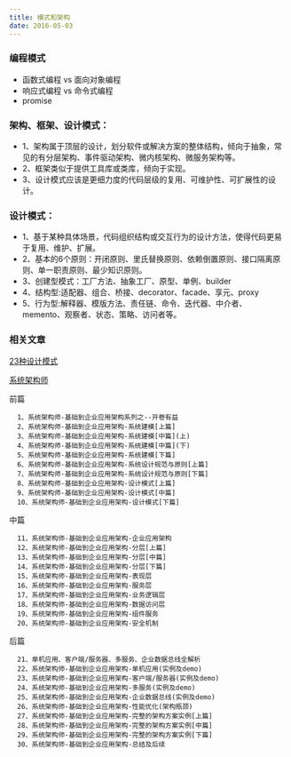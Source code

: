 ```yaml
---
title: 模式和架构
date: 2016-05-03
---
```


### 编程模式

* 函数式编程 vs 面向对象编程
* 响应式编程 vs 命令式编程
* promise


### 架构、框架、设计模式：
* 1、架构属于顶层的设计，划分软件或解决方案的整体结构，倾向于抽象，常见的有分层架构、事件驱动架构、微内核架构、微服务架构等。
* 2、框架类似于提供工具库或类库，倾向于实现。
* 3、设计模式应该是更细力度的代码层级的复用、可维护性、可扩展性的设计。


### 设计模式：
* 1、基于某种具体场景，代码组织结构或交互行为的设计方法，使得代码更易于复用、维护、扩展。
* 2、基本的6个原则：开闭原则、里氏替换原则、依赖倒置原则、接口隔离原则、单一职责原则、最少知识原则。
* 3、创建型模式：工厂方法、抽象工厂、原型、单例、builder
* 4、结构型:适配器、组合、桥接、decorator、facade、享元、proxy
* 5、行为型:解释器、模版方法、责任链、命令、迭代器、中介者、memento、观察者、状态、策略、访问者等。


### 相关文章

[23种设计模式](http://www.cnblogs.com/beijiguangyong/archive/2010/11/15/2302807.html#_Toc281750445)


[系统架构师](http://www.cnblogs.com/hegezhou_hot/archive/2010/10/08/1846200.html)

前篇

      1、系统架构师-基础到企业应用架构系列之--开卷有益
      2、系统架构师-基础到企业应用架构-系统建模[上篇]
      3、系统架构师-基础到企业应用架构-系统建模[中篇](上)
      4、系统架构师-基础到企业应用架构-系统建模[中篇](下)
      5、系统架构师-基础到企业应用架构-系统建模[下篇]
      6、系统架构师-基础到企业应用架构-系统设计规范与原则[上篇]
      7、系统架构师-基础到企业应用架构-系统设计规范与原则[下篇]
      8、系统架构师-基础到企业应用架构-设计模式[上篇]
      9、系统架构师-基础到企业应用架构-设计模式[中篇]
      10、系统架构师-基础到企业应用架构-设计模式[下篇]
中篇

      11、系统架构师-基础到企业应用架构-企业应用架构
      12、系统架构师-基础到企业应用架构-分层[上篇]
      13、系统架构师-基础到企业应用架构-分层[中篇]
      14、系统架构师-基础到企业应用架构-分层[下篇]
      15、系统架构师-基础到企业应用架构-表现层
      16、系统架构师-基础到企业应用架构-服务层
      17、系统架构师-基础到企业应用架构-业务逻辑层
      18、系统架构师-基础到企业应用架构-数据访问层
      19、系统架构师-基础到企业应用架构-组件服务
      20、系统架构师-基础到企业应用架构-安全机制
后篇

      21、单机应用、客户端/服务器、多服务、企业数据总线全解析
      22、系统架构师-基础到企业应用架构-单机应用(实例及demo)
      23、系统架构师-基础到企业应用架构-客户端/服务器(实例及demo)
      24、系统架构师-基础到企业应用架构-多服务(实例及demo)
      25、系统架构师-基础到企业应用架构-企业数据总线(实例及demo)
      26、系统架构师-基础到企业应用架构-性能优化(架构瓶颈)
      27、系统架构师-基础到企业应用架构-完整的架构方案实例[上篇]
      28、系统架构师-基础到企业应用架构-完整的架构方案实例[中篇]
      29、系统架构师-基础到企业应用架构-完整的架构方案实例[下篇]
      30、系统架构师-基础到企业应用架构-总结及后续





